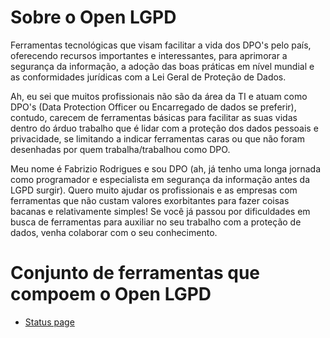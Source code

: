 # Sobre o Open LGPD

Ferramentas tecnológicas que visam facilitar a vida dos DPO's pelo país, oferecendo recursos importantes e interessantes, para aprimorar a segurança da informação, a adoção das boas práticas em nível mundial e as conformidades jurídicas com a Lei Geral de Proteção de Dados.

Ah, eu sei que muitos profissionais não são da área da TI e atuam como DPO's (Data Protection Officer ou Encarregado de dados se preferir), contudo, carecem de ferramentas básicas para facilitar as suas vidas dentro do árduo trabalho que é lidar com a proteção dos dados pessoais e privacidade, se limitando a indicar ferramentas caras ou que não foram desenhadas por quem trabalha/trabalhou como DPO.

Meu nome é Fabrizio Rodrigues e sou DPO (ah, já tenho uma longa jornada como programador e especialista em segurança da informação antes da LGPD surgir). Quero muito ajudar os profissionais e as empresas com ferramentas que não custam valores exorbitantes para fazer coisas bacanas e relativamente simples! Se você já passou por dificuldades em busca de ferramentas para auxiliar no seu trabalho com a proteção de dados, venha colaborar com o seu conhecimento.

# Conjunto de ferramentas que compoem o Open LGPD

- [Status page](https://github.com/fabriziorodrigues/open-lgpd-status-page)
